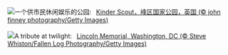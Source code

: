 ![](https://www.bing.com/th?id=OHR.PeakDistrictNP_ZH-CN1987784653_UHD.jpg&w=1000)一个供市民休闲娱乐的公园:&nbsp;&ensp;[Kinder Scout，峰区国家公园，英国 (© john finney photography/Getty Images)](https://www.bing.com/th?id=OHR.PeakDistrictNP_ZH-CN1987784653_UHD.jpg)
<br><br/>
![](https://www.bing.com/th?id=OHR.LincolnSunset_EN-US8001542624_UHD.jpg&w=1000)A tribute at twilight:&nbsp;&ensp;[Lincoln Memorial, Washington, DC (© Steve Whiston/Fallen Log Photography/Getty Images)](https://www.bing.com/th?id=OHR.LincolnSunset_EN-US8001542624_UHD.jpg)
<br><br/>

